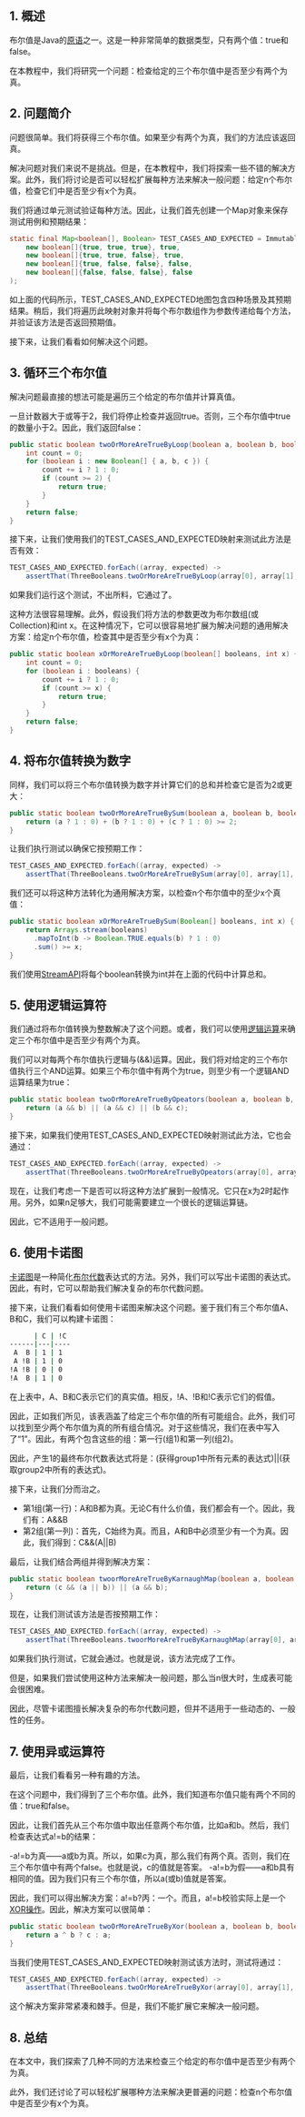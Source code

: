 ## 1. 概述

布尔值是Java的[原语](https://www.baeldung.com/java-primitives)之一。这是一种非常简单的数据类型，只有两个值：true和false。

在本教程中，我们将研究一个问题：检查给定的三个布尔值中是否至少有两个为真。

## 2. 问题简介

问题很简单。我们将获得三个布尔值。如果至少有两个为真，我们的方法应该返回真。

解决问题对我们来说不是挑战。但是，在本教程中，我们将探索一些不错的解决方案。此外，我们将讨论是否可以轻松扩展每种方法来解决一般问题：给定n个布尔值，检查它们中是否至少有x个为真。

我们将通过单元测试验证每种方法。因此，让我们首先创建一个Map对象来保存测试用例和预期结果：

```java
static final Map<boolean[], Boolean> TEST_CASES_AND_EXPECTED = ImmutableMap.of(
    new boolean[]{true, true, true}, true,
    new boolean[]{true, true, false}, true,
    new boolean[]{true, false, false}, false,
    new boolean[]{false, false, false}, false
);
```

如上面的代码所示，TEST_CASES_AND_EXPECTED地图包含四种场景及其预期结果。稍后，我们将遍历此映射对象并将每个布尔数组作为参数传递给每个方法，并验证该方法是否返回预期值。

接下来，让我们看看如何解决这个问题。

## 3. 循环三个布尔值

解决问题最直接的想法可能是遍历三个给定的布尔值并计算真值。

一旦计数器大于或等于2，我们将停止检查并返回true。否则，三个布尔值中true的数量小于2。因此，我们返回false：

```java
public static boolean twoOrMoreAreTrueByLoop(boolean a, boolean b, boolean c) {
    int count = 0;
    for (boolean i : new Boolean[] { a, b, c }) {
        count += i ? 1 : 0;
        if (count >= 2) {
            return true;
        }
    }
    return false;
}
```

接下来，让我们使用我们的TEST_CASES_AND_EXPECTED映射来测试此方法是否有效：

```java
TEST_CASES_AND_EXPECTED.forEach((array, expected) -> 
    assertThat(ThreeBooleans.twoOrMoreAreTrueByLoop(array[0], array[1], array[2])).isEqualTo(expected));
```

如果我们运行这个测试，不出所料，它通过了。

这种方法很容易理解。此外，假设我们将方法的参数更改为布尔数组(或Collection)和int x。在这种情况下，它可以很容易地扩展为解决问题的通用解决方案：给定n个布尔值，检查其中是否至少有x个为真：

```java
public static boolean xOrMoreAreTrueByLoop(boolean[] booleans, int x) {
    int count = 0;
    for (boolean i : booleans) { 
        count += i ? 1 : 0;
        if (count >= x) {
            return true;
        }
    }
    return false;
}
```

## 4. 将布尔值转换为数字

同样，我们可以将三个布尔值转换为数字并计算它们的总和并检查它是否为2或更大：

```java
public static boolean twoOrMoreAreTrueBySum(boolean a, boolean b, boolean c) {
    return (a ? 1 : 0) + (b ? 1 : 0) + (c ? 1 : 0) >= 2;
}
```

让我们执行测试以确保它按预期工作：

```java
TEST_CASES_AND_EXPECTED.forEach((array, expected) -> 
    assertThat(ThreeBooleans.twoOrMoreAreTrueBySum(array[0], array[1], array[2])).isEqualTo(expected));
```

我们还可以将这种方法转化为通用解决方案，以检查n个布尔值中的至少x个真值：

```java
public static boolean xOrMoreAreTrueBySum(Boolean[] booleans, int x) {
    return Arrays.stream(booleans)
      .mapToInt(b -> Boolean.TRUE.equals(b) ? 1 : 0)
      .sum() >= x;
}
```

我们使用[StreamAPI](https://www.baeldung.com/java-8-streams)将每个boolean转换为int并在上面的代码中计算总和。

## 5. 使用逻辑运算符

我们通过将布尔值转换为整数解决了这个问题。或者，我们可以使用[逻辑运算](https://www.baeldung.com/java-operators#logical-operators)来确定三个布尔值中是否至少有两个为真。

我们可以对每两个布尔值执行逻辑与(&&)运算。因此，我们将对给定的三个布尔值执行三个AND运算。如果三个布尔值中有两个为true，则至少有一个逻辑AND运算结果为true：

```java
public static boolean twoOrMoreAreTrueByOpeators(boolean a, boolean b, boolean c) {
    return (a && b) || (a && c) || (b && c);
}
```

接下来，如果我们使用TEST_CASES_AND_EXPECTED映射测试此方法，它也会通过：

```java
TEST_CASES_AND_EXPECTED.forEach((array, expected) -> 
    assertThat(ThreeBooleans.twoOrMoreAreTrueByOpeators(array[0], array[1], array[2])).isEqualTo(expected));
```

现在，让我们考虑一下是否可以将这种方法扩展到一般情况。它只在x为2时起作用。另外，如果n足够大，我们可能需要建立一个很长的逻辑运算链。

因此，它不适用于一般问题。

## 6. 使用卡诺图

[卡诺图](https://en.wikipedia.org/wiki/Karnaugh_map)是一种简化[布尔代数](https://www.baeldung.com/cs/boolean-algebra-basic-laws)表达式的方法。另外，我们可以写出卡诺图的表达式。因此，有时，它可以帮助我们解决复杂的布尔代数问题。

接下来，让我们看看如何使用卡诺图来解决这个问题。鉴于我们有三个布尔值A、B和C，我们可以构建卡诺图：

```bash
      | C | !C
------|---|----
 A  B | 1 | 1 
 A !B | 1 | 0
!A !B | 0 | 0
!A  B | 1 | 0
```

在上表中，A、B和C表示它们的真实值。相反，!A、!B和!C表示它们的假值。

因此，正如我们所见，该表涵盖了给定三个布尔值的所有可能组合。此外，我们可以找到至少两个布尔值为真的所有组合情况。对于这些情况，我们在表中写入了“1”。因此，有两个包含这些的组：第一行(组1)和第一列(组2)。

因此，产生1的最终布尔代数表达式将是：(获得group1中所有元素的表达式)||(获取group2中所有的表达式)。

接下来，让我们分而治之。

- 第1组(第一行)：A和B都为真。无论C有什么价值，我们都会有一个。因此，我们有：A&&B
- 第2组(第一列)：首先，C始终为真。而且，A和B中必须至少有一个为真。因此，我们得到：C&&(A||B)

最后，让我们结合两组并得到解决方案：

```java
public static boolean twoorMoreAreTrueByKarnaughMap(boolean a, boolean b, boolean c) {
    return (c && (a || b)) || (a && b);
}
```

现在，让我们测试该方法是否按预期工作：

```java
TEST_CASES_AND_EXPECTED.forEach((array, expected) -> 
    assertThat(ThreeBooleans.twoorMoreAreTrueByKarnaughMap(array[0], array[1], array[2])).isEqualTo(expected));
```

如果我们执行测试，它就会通过。也就是说，该方法完成了工作。

但是，如果我们尝试使用这种方法来解决一般问题，那么当n很大时，生成表可能会很困难。

因此，尽管卡诺图擅长解决复杂的布尔代数问题，但并不适用于一些动态的、一般性的任务。

## 7. 使用异或运算符

最后，让我们看看另一种有趣的方法。

在这个问题中，我们得到了三个布尔值。此外，我们知道布尔值只能有两个不同的值：true和false。

因此，让我们首先从三个布尔值中取出任意两个布尔值，比如a和b。然后，我们检查表达式a!=b的结果：

-a!=b为真——a或b为真。所以，如果c为真，那么我们有两个真。否则，我们在三个布尔值中有两个false。也就是说，c的值就是答案。
-a!=b为假——a和b具有相同的值。因为我们只有三个布尔值，所以a(或b)值就是答案。

因此，我们可以得出解决方案：a!=b?丙：一个。而且，a!=b校验实际上是一个[XOR操作](https://www.baeldung.com/java-xor-operator)。因此，解决方案可以很简单：

```java
public static boolean twoOrMoreAreTrueByXor(boolean a, boolean b, boolean c) {
    return a ^ b ? c : a;
}
```

当我们使用TEST_CASES_AND_EXPECTED映射测试该方法时，测试将通过：

```java
TEST_CASES_AND_EXPECTED.forEach((array, expected) -> 
    assertThat(ThreeBooleans.twoOrMoreAreTrueByXor(array[0], array[1], array[2])).isEqualTo(expected));
```

这个解决方案非常紧凑和棘手。但是，我们不能扩展它来解决一般问题。

## 8. 总结

在本文中，我们探索了几种不同的方法来检查三个给定的布尔值中是否至少有两个为真。

此外，我们还讨论了可以轻松扩展哪种方法来解决更普遍的问题：检查n个布尔值中是否至少有x个为真。